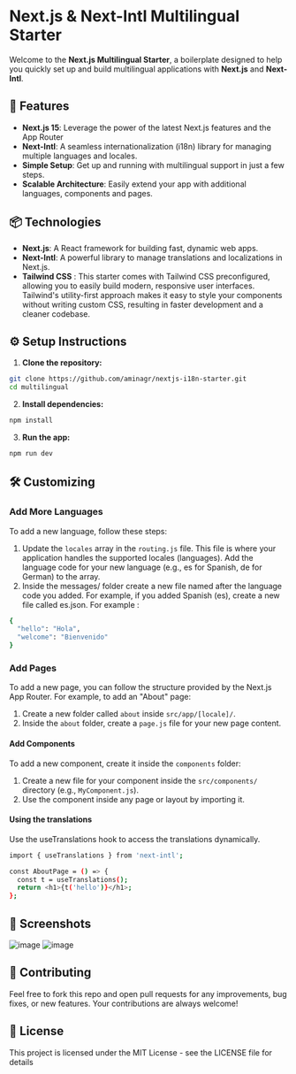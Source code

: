 # Next.js & Next-Intl Multilingual Starter

Welcome to the **Next.js Multilingual Starter**, a boilerplate designed to help you quickly set up and build multilingual applications with **Next.js** and **Next-Intl**. 

## 🚀 Features

- **Next.js 15**: Leverage the power of the latest Next.js features and the App Router
- **Next-Intl**: A seamless internationalization (i18n) library for managing multiple languages and locales.
- **Simple Setup**: Get up and running with multilingual support in just a few steps.
- **Scalable Architecture**: Easily extend your app with additional languages, components and pages.

## 📦 Technologies

- **Next.js**: A React framework for building fast, dynamic web apps.
- **Next-Intl**: A powerful library to manage translations and localizations in Next.js.
- **Tailwind CSS** : This starter comes with Tailwind CSS preconfigured, allowing you to easily build modern, responsive user interfaces. Tailwind's utility-first approach makes it easy to style your components without writing custom CSS, resulting in faster development and a cleaner codebase.

## ⚙️ Setup Instructions

1. **Clone the repository:**

```bash
git clone https://github.com/aminagr/nextjs-i18n-starter.git
cd multilingual
``` 
2. **Install dependencies:**
```bash
npm install
``` 
3. **Run the app:**
```bash
npm run dev
``` 
## 🛠️ Customizing
### Add More Languages
To add a new language, follow these steps:
1. Update the `locales` array in the `routing.js` file. This file is where your application handles the supported locales (languages). Add the language code for your new language (e.g., es for Spanish, de for German) to the array.
2. Inside the messages/ folder create a new file named after the language code you added. For example, if you added Spanish (es), create a new file called es.json. For example :
```bash
{
  "hello": "Hola",
  "welcome": "Bienvenido"
}
``` 

### Add Pages 
To add a new page, you can follow the structure provided by the Next.js App Router. For example, to add an "About" page:

1. Create a new folder called `about` inside `src/app/[locale]/`.
2. Inside the `about` folder, create a `page.js` file for your new page content.

#### Add Components
To add a new component, create it inside the `components` folder:

1. Create a new file for your component inside the `src/components/` directory (e.g., `MyComponent.js`).
2. Use the component inside any page or layout by importing it.
#### Using the translations
Use the useTranslations hook to access the translations dynamically.
```bash
import { useTranslations } from 'next-intl';

const AboutPage = () => {
  const t = useTranslations();
  return <h1>{t('hello')}</h1>; 
};
``` 

## 📸 Screenshots
![image](https://github.com/user-attachments/assets/a7d6399e-ed09-4747-8b98-6fdf1282337e)
![image](https://github.com/user-attachments/assets/24570aa7-ac43-43f4-8331-130f47638d16)




## 📣 Contributing
Feel free to fork this repo and open pull requests for any improvements, bug fixes, or new features. Your contributions are always welcome!

## 📝 License
This project is licensed under the MIT License - see the LICENSE file for details
